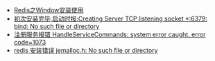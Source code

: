 - [Redis之Window安装使用](https://www.cnblogs.com/joyet/p/6103041.html)
- [初次安装完毕,启动时报:Creating Server TCP listening socket *:6379: bind: No such file or directory](http://blog.csdn.net/fengzhihen2007/article/details/52211048)
- [注册服务报错 HandleServiceCommands: system error caught. error code=1073](http://blog.sina.com.cn/s/blog_951f9ebb0102wouk.html)
- [redis 安装错误 jemalloc.h: No such file or directory](https://blog.csdn.net/libraryhu/article/details/64920124)
